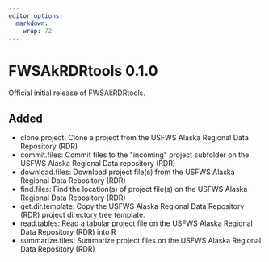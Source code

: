 ```yaml
---
editor_options: 
  markdown: 
    wrap: 72
---
```


# FWSAkRDRtools 0.1.0

Official initial release of FWSAkRDRtools.

## Added

-   clone.project: Clone a project from the USFWS Alaska Regional Data
    Repository (RDR)
-   commit.files: Commit files to the "incoming" project subfolder on
    the USFWS Alaska Regional Data repository (RDR)
-   download.files: Download project file(s) from the USFWS Alaska
    Regional Data Repository (RDR)
-   find.files: Find the location(s) of project file(s) on the USFWS
    Alaska Regional Data Repository (RDR)
-   get.dir.template: Copy the USFWS Alaska Regional Data Repository
    (RDR) project directory tree template.
-   read.tables: Read a tabular project file on the USFWS Alaska
    Regional Data Repository (RDR) into R
-   summarize.files: Summarize project files on the USFWS Alaska
    Regional Data Repository (RDR)
